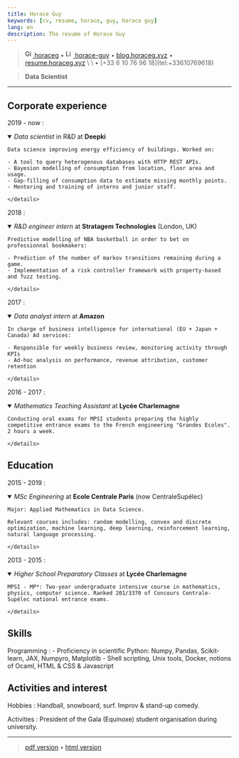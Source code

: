```yaml
---
title: Horace Guy
keywords: [cv, resume, horace, guy, horace guy]
lang: en
description: The resume of Horace Guy
---
```


> <a href="https://github.com/horaceg" target="_blank" rel="noopener">
> <img src="https://upload.wikimedia.org/wikipedia/commons/9/91/Octicons-mark-github.svg" height="17px" width="17px" alt="Github logo">
> horaceg</a>
> • 
> <a href="https://linkedin.com/in/horace-guy" target="_blank" rel="noopener">
> <img src="https://cdn-icons-png.flaticon.com/512/174/174857.png" height="17px" width="17px" alt="Linkedin logo"> 
> horace-guy</a>
> • 
> <a href="https://blog.horaceg.xyz" target="_blank" rel="noopener">
> blog.horaceg.xyz</a>
> • 
> <a href="https://resume.horaceg.xyz" target="_blank">
> resume.horaceg.xyz</a>
> \
> \
> <horace.guy.k@gmail.com> • [+33 6 10 76 96 18](tel:+33610769618)
<!-- > • 102B avenue de Saint-Mandé, Paris, France -->

<!-- ---- -->

> **Data Scientist**

----

## Corporate experience


2019 - now
:   <details open><summary>*Data scientist* in R&D at **Deepki**</summary>
    
    Data science improving energy efficiency of buildings. Worked on:
    
    - A tool to query heterogenous databases with HTTP REST APIs.
    - Bayesion modelling of consumption from location, floor area and usage.
    - Gap-filling of consumption data to estimate missing monthly points.
    - Mentoring and training of interns and junior staff. 

    </details>

2018
:   <details open><summary>*R&D engineer intern* at **Stratagem Technologies** (London, UK)</summary>

    Predictive modelling of NBA basketball in order to bet on professionnal bookmakers:

    - Prediction of the number of markov transitions remaining during a game.
    - Implementation of a risk controller framework with property-based and fuzz testing.

    </details>

2017
:   <details open> <summary>*Data analyst intern* at **Amazon**</summary>

    In charge of business intelligence for international (EU + Japan + Canada) Ad services:

    - Responsible for weekly business review, monitoring activity through KPIs
    - Ad-hoc analysis on performance, revenue attribution, customer retention

    </details>

2016 - 2017
:   <details open><summary>*Mathematics Teaching Assistant* at **Lycée Charlemagne**</summary>

    Conducting oral exams for MPSI students preparing the highly competitive entrance exams to the French engineering "Grandes Ecoles". 2 hours a week.

    </details>

## Education

2015 - 2019
:   <details open><summary>*MSc Engineering* at **Ecole Centrale Paris** (now CentraleSupélec)</summary>

    Major: Applied Mathematics in Data Science.

    Relevant courses includes: random modelling, convex and discrete optimization, machine learning, deep learning, reinforcement learning, natural language processing.

    </details>

2013 - 2015
:   <details open><summary>*Higher School Preparatory Classes* at **Lycée Charlemagne**</summary>

    MPSI - MP*: Two-year undergraduate intensive course in mathematics, physics, computer science. Ranked 201/3370 of Concours Centrale-Supélec national entrance exams.

    </details>

## Skills

Programming
:   - Proficiency in scientific Python: Numpy, Pandas, Scikit-learn, JAX, Numpyro, Matplotlib
    - Shell scripting, Unix tools, Docker, notions of Ocaml, HTML & CSS & Javascript

## Activities and interest

Hobbies
:   Handball, snowboard, surf. Improv & stand-up comedy.

Activities
:   President of the Gala (Equinoxe) student organisation during university.

----

> [pdf version](https://resume.horaceg.xyz/horace_guy.pdf) •
> [html version](https://resume.horaceg.xyz)
